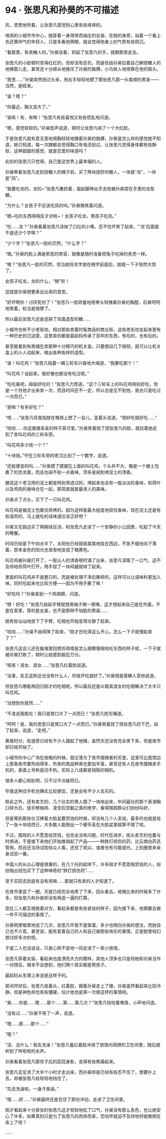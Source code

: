 # 94 · 张思凡和孙昊的不可描述

风，悠悠地吹着，让张思凡感觉到心里有些痒痒的。

喧闹的小城市市中心，她穿着一身得体而端庄的女装，在她的身旁，站着一个看上去还算帅气的年轻人，只是多看他两眼，就会觉得他身上的气质有些阴沉。

“看那里，有卖糖人的。”孙昊说着，抓起了张思凡的手，就朝那里走去。

张思凡的小脸顿时变得红红的，但却没有反抗，而是任由孙昊拉着自己朝捏糖人的地摊那儿走，甚至还十分顺从地挽住了孙昊的胳膊，小鸟依人地倚靠在他的肩头。

“思思……”孙昊突然扭过头来，用右手轻轻地摸了摸张思凡那一头柔顺的黑发——当然，是假发。

“诶？嗯？”

“你最近，胸又变大了。”

“诶咳！有、有嘛！”张思凡有些喜悦又有些慌乱地问道。

“嗯，感觉软软的。”孙昊低声说道，顿时让张思凡闹了一个大红脸。

于是张思凡就有意无意地用胸轻轻地蹭着孙昊的胳膊，孙昊是怎么样的感觉她不知道，她只知道，每一次蹭都会觉得胸口有电流划过，让张思凡觉得身体都有些酥软，这种甜甜的感觉，就是恋爱的味道吗？

此刻的张思凡只觉得，自己是这世界上最幸福的人。

孙昊牵着张思凡走到捏糖人的摊子前，买了两块捏好的糖人，一块是“龙”，一块是“凤”。

“我要吃龙的，龙的~”张思凡撒娇着，踮起脚伸出手去抢被孙昊捏在手里的龙型糖。

“为什么？女孩子不应该吃凤的吗。”孙昊微笑着问道。

“嗯~吃的东西得相反才对啦~！女孩子吃龙，男孩子吃凤。”

“吃……龙？”孙昊看着张思凡涂抹了口红的小嘴，忍不住坏笑了起来，“‘龙’后面是不是还少个字啊？”

“少个字？”张思凡一脸的茫然，“什么字？”

“根。”孙昊的脸上满是邪恶的笑容，就像是随时准备把兔子吃掉的老虎一样。

“根？”张思凡一脸的茫然，但当她将龙字放在根字前面后，她就一下子恍然大悟了。

女孩子吃龙，龙的什么，“根”呗！

这就是孙昊想要表达出来的意思。

“好坏啊你！讨厌死你了！”张思凡一脸娇羞地用拳头轻捶着孙昊的胸膛，后者呵呵地笑着，权当是按摩了。

所以最后张思凡还是选择了凤凰造型的糖……

小城市也有不少老街坊，相对那些卖着时髦商品的商业街，这些老街坊走起来更有一种历史的沉淀感，这里卖的都是最起码传承了百年的东西，有吃的，也有玩的。

甚至能看到有商铺在卖那种十分精巧的机关盒，只要摁动几下按钮，就可以让机关盒上的小人动起来，做出各种各样的造型。

“诶！叫花鸡！”张思凡指着一辆三轮车兴奋地大喊道，“我要吃那个！”

“叫花鸡？说起来，我好像也都没有吃过呢。”

“吃吃看吧，超级好吃的！”张思凡力荐道，“这个三轮车上的叫花鸡特别好吃，但是一个月他才出来卖一次，而且时间还不一定，所以总是见不到他，我也只是吃过一次而已。”

“是嘛？有多好吃？”

“唔……”张思凡将食指放在嘴唇上想了一会儿，歪着头说道，“很好吃很好吃……”

“哈哈……你这傻傻呆呆的样子真可爱。”孙昊笑着捏了捏张思凡的脸，就拉着她走到了卖叫花鸡的三轮车旁。

“叫花鸡多少钱一个？”

“十块钱。”守在三轮车旁的老汉比划了一个数字，说道。

“还挺便宜的吗……”孙昊摸了摸摆在上面的叫花鸡，个头并不大，像是一个被土包裹了的恐龙蛋，而且也闻不到一点香味，顶多是闻到烤泥土的清香。

据说这个老汉用的泥土都是特别筛选过的，烤起来也会有一股淡淡的香味，和荷叶以及鸡肉的香味合在一起，那简直就是最诱人的美味。

孙昊点了点头，买下了一只叫花鸡。

叫花鸡是被泥土包裹住烘烤的，因为这样能最大程度地锁住香味，现在泥土还是有些温热的，马上就吃的话味道应该正好吧？

孙昊又在路边买了两碗绿豆汤，和张思凡走进了一个安静的小公园里，吃起了今天的晚餐。

时间已经是下午四点半了，太阳也已经摇摇晃晃地挂在西边，不急不缓地向下落着，原本金色的阳光也渐渐地变成了橘黄色。

叫花鸡被孙昊打开了，一股沁人的清香顿时涌了出来，张思凡深吸了一口气，迫不及待地将荷叶打开，用手捏了一块鸡腿就啃了起来。

里面的叫花鸡并不是整只的，而是被处理干净后撕碎的，这样可以让调味料更加入味，同时吃起来也比较方便——因为不用手撕了嘛！

“好吃吗？”孙昊拿起一个鸡翅膀，问道。

“嗯！好吃！”张思凡抬起手臂就想用袖子擦一擦嘴，这才想起来自己是在外面，不是在家里，穿的是女装，也不是那种不怕脏的男装……

她有些讪讪地放下了手臂，吃相也开始变得文静了起来。

“哈哈……”孙昊不由得笑了起来，“刚才还吃得这么开心，怎么一下子就慢起来了？”

张思凡这会儿还在脑海里回想苏雨晴是怎么细嚼慢咽地吃东西的样子呢，一下子就被孙昊打断了，顿时让她感到尴尬万分。

“咳咳！淑女、淑女……”张思凡红着脸说道。

“没事，反正这附近也没有什么人，你放开吃就好了。”孙昊很是善解人意地说道。

但张思凡哪能再回归刚才的吃相呢，所以最后还是以极其淑女的吃相解决了大半只叫花鸡。

“没想到你竟然……”

“不准说我能吃！我只是胃口大了一点而已！”张思凡抢先嚷道。

“呵呵！是，我的思思只是胃口大了一点而已。”孙昊笑着捏了捏张思凡的下巴，站了起来，说道，“走吧。”

黄昏时分，街道旁已经有不少人摆起了地摊，虽然天还没有完全黑下来，但是夜市却已经开始了。

小城市的中心广场在夜晚的时候，就沦落为了夜市摆摊者的天堂，这里可比面馆边上那条夜市要热闹得多，所卖的商品种类也更加丰富，甚至还有人在夜市摆摊卖手机的，表面上号称是旧手机，实际上八成都是销赃的贼机。

很多人都心知肚明，只不过不点破而已。

毕竟这种旧手机也确实比较便宜，还是会有不少人去买的。

除此之外，还有卖艺的，几个壮实的男人围了一块地出来，中间最壮的那个表演胸口碎大石、徒手劈板砖、凌空后空翻之类的绝学，看得围观群众们纷纷叫好。

但是等到那些壮汉捧着大脸盆要赏钱的时候，却没有几个人丢钱，最多的也就是给了一张十块钱而已，大多数人能掏出一个硬币丢在大脸盆里就算不错了呢。

不过，围观的人不愿意给赏钱，也完全没有问题，时代在进步，街头卖艺的也要与时俱进，于是接下来他们开始推销起了产品——一种跌打损伤的药，比云南白药还管用，而且还当场试验给众人看，还找了观众，或者也有可能是托，上到圈里来亲身试验一番。

中国人的从众心理是很重的，在几个托的起哄下，许多刚才不愿意掏赏钱的人，纷纷掏出钱包买下了这种神奇的“跌打损伤药”……

至于买回去到底有没有用嘛……那就只有卖的人才知道了。

在夜市里逛了一圈，天就已经完全地黑了下来，回头看去，地摊比来的时候多了许多，但张思凡和孙昊却没有再逛一遍的打算。

现在二人都互相挽着对方，看起来都是有些紧张的样子，因为接下来，他俩要去做一件不可描述的事情了。

孙昊明里暗里地说了几次，张思凡毕竟不是笨蛋，多少也明白孙昊的想法，而她自己也不介意，甚至说，能有爱着自己的人和自己做那些快乐的事情，正是她曾经幻想过好多次的呢。

于是二人也没说话，只是心照不宣地一同走进了一家小旅馆。

张思凡穿着女装，看起来也是漂亮大方的模样，其他人顶多也只是将她和孙昊当作一对情侣，根本不会想到，他们两个其实都是男孩子。

最起码从生理上来说是这样子的。

房间开好后，张思凡低着头，红着脸，跟着孙昊走上了楼，孙昊虽然看起来比较冷静，但是神色却也有些僵硬，估计他也是第一次做这样的事情吧。

“昊……你是……嗯……那个……第……第几次？”张思凡轻咬着嘴唇，小声地问道。

“没有过……”孙昊干咳了一声，说道。

“嗯……那……那个……”

“嗯？”

“没、没什么！我去洗澡！”张思凡羞红着脸冲进了旅馆内简陋的卫生间里，随后就听到了哗啦啦的水声。

孙昊看着张思凡那帘子后的窈窕身影，变得有些焦躁起来。

张思凡足足洗了大半个小时才走出来，而孙昊却是已经有些忍不住了，想要扑上去，却被张思凡给轻轻地挡住了。

“先去洗澡啦，一身汗臭诶。”

“嗯……好……”孙昊最终还是忍住了那份冲动，走进了卫生间里。

刚才看起来十分紧张的张思凡这才轻轻地松了口气，孙昊没有那么急色，也让她安心了许多，如果真的只是为了张思凡的肉体而来，恐怕早就迫不及待地将她推倒在床上了吧？

……
